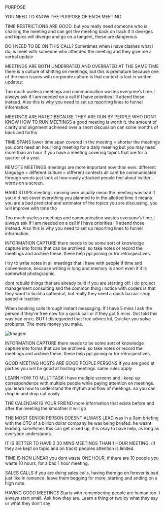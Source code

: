 PURPOSE: 

YOU NEED TO KNOW THE PURPOSE OF EACH MEETING 

TIME RESTRICTIONS ARE GOOD. but you really need someone who is chairing the meeting and can get the meeting back on track if it diverges and topics will diverge and go on a tangent, these are dangerous

DO I NEED TO BE ON THIS CALL? Sometimes when i have clashes what i do, is meet with someone who attended the meeting and they give me a verbal update 

MEETINGS ARE BOTH UNDERRATED AND OVERRATED AT THE SAME TIME there is a culture of shitting on meetings, but this is premature because one of the main issues with corporate culture is that context is lost in written updates:

Too much useless meetings and communication wastes everyone’s time. I always ask if I am needed on a call if I have priorities I’ll attend those instead. Also this is why you need to set up reporting lines to funnel information.

MEETINGS ARE HATED BECAUSE THEY ARE RUN BY PEOPLE WHO DONT KNOW HOW TO RUN MEETINGS a good meeting is worth it. the amount of clarity and alignment achieved over a short discussion can solve months of back and forths

TIME SPANS lower time span covered in the meeting = shorter the meetings you dont need an hour long meeting for a daily meeting but you may need more than an hour if you have a meeting covering topics that are for a quarter of a year.

REMOTE MEETINGS meetings are more important now than ever. different language = different culture = different contexts all cant be communicated through words just look at how easily attacked people feel about twitter... words on a screen.


HARD STOPS meetings running over usually mean the meeting was bad if you did not cover everything you planned to in the allotted time it means you are a bad predictor and estimator of the topics you are discussing. you will improve with time tho

Too much useless meetings and communication wastes everyone’s time. I always ask if I am needed on a call if I have priorities I’ll attend those instead. Also this is why you need to set up reporting lines to funnel information.


INFORMATION CAPTURE there needs to be some sort of knowledge capture into forms that can be archived. so take notes or record the meetings and archive these. these help ppl joining or for retrospectives.


i try to write notes in all meetings that i have with people if time and convenience, because writing is long and memory is short even if it is somewhat photographic.


dont rebuild things that are already built if you are starting off. i do project management consulting and the common thing i notice with coders is that they want to build a cathedral, but really they need a quick bazaar shop speed => traction


When booking calls through instant messaging. If I have 5 mins I ask the person if they’re free now for a quick call or if they got 5 mins. Got told this was bad once. BUT I disregarded that free advice lol. Quicker you solve problems. The more money you make.


![Imagem](https://pbs.twimg.com/media/ErmffDaWMAEpkWt?format=jpg&name=large)



INFORMATION CAPTURE there needs to be some sort of knowledge capture into forms that can be archived. so take notes or record the meetings and archive these. these help ppl joining or for retrospectives.

GOOD MEETING HOSTS ARE GOOD PEOPLE PERSONS if you are good at parties you will be good at hosting meetings. same rules apply

LEARN HOW TO MULTITASK i have mutliple screens and i keep up correspondence with multiple people while paying attention on meetings. you learn how to understand the rhythm and flow of meetings. so you can drop in and drop out easily

THE CALENDAR IS YOUR FRIEND more information that exists before and after the meeting the smoother it will go

THE MOST SENIOR PERSON DOESNT ALWAYS LEAD was in a 9am briefing with the CTO of a billion dollar company he was being briefed. he wasnt leading. sometimes this can get mixed up, it is okay to have help, as long as everyone understands.

IT IS BETTER TO HAVE 2 30 MINS MEETINGS THAN 1 HOUR MEETING. (if they are kept on topic and on track) peoples attention is limited.

TIME IS NON LINEAR you dont waste ONE HOUR, if there are 10 people you waste 10 hours, for a bad 1 hour meeting.

SALES CALLS if you are doing sales calls. having them go on forever is bad. just like in romance, leave them begging for more, starting and ending on a high note.

HAVING GOOD MEETINGS Starts with remembering people are human too. I always start small. Ask how they are. Learn a thing or two by what they say or what they don’t say
